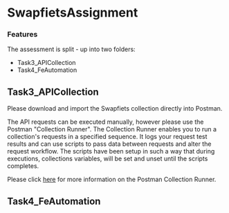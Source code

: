# SwapfietsAssignment

### Features

The assessment is split - up into two folders:
- Task3_APICollection
- Task4_FeAutomation

## Task3_APICollection

Please download and import the Swapfiets collection directly into Postman. 

The API requests can be executed manually, however please use the Postman "Collection Runner". The Collection Runner enables you to run a collection's requests in a specified sequence. It logs your request test results and can use scripts to pass data between requests and alter the request workflow. The scripts have been setup in such a way that during executions, collections variables, will be set and unset until the scripts completes. 

Please click [here](https://learning.postman.com/docs/collections/running-collections/intro-to-collection-runs/) for more information on the Postman Collection Runner.


## Task4_FeAutomation